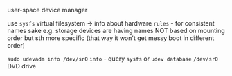 user-space device manager

use `sysfs` virtual filesystem -> info about hardware
`rules` - for consistent names sake
	e.g. storage devices are having names NOT based on mounting order but sth more specific
	  (that way it won't get messy boot in different order)

`sudo udevadm info /dev/sr0`
	`info` - query `sysfs` or `udev database`
	`/dev/sr0` DVD drive
